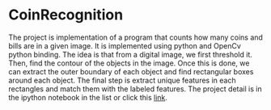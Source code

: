 # CoinRecognition
The project is implementation of a program that counts how many coins and bills are in a given image. It is implemented using python
and OpenCv python binding. The idea is that from a digital image, we first threshold it. Then, find the contour of the objects in the image. Once this is done, we can extract the outer boundary of each object and find rectangular boxes around each object. The final step is extract unique features in each rectangles and match them with the labeled features. The project detail is in the ipython notebook in the list or click this [link](https://github.com/munjo5746/CoinRecognition/blob/master/Digital%20Library%20Project.ipynb).
